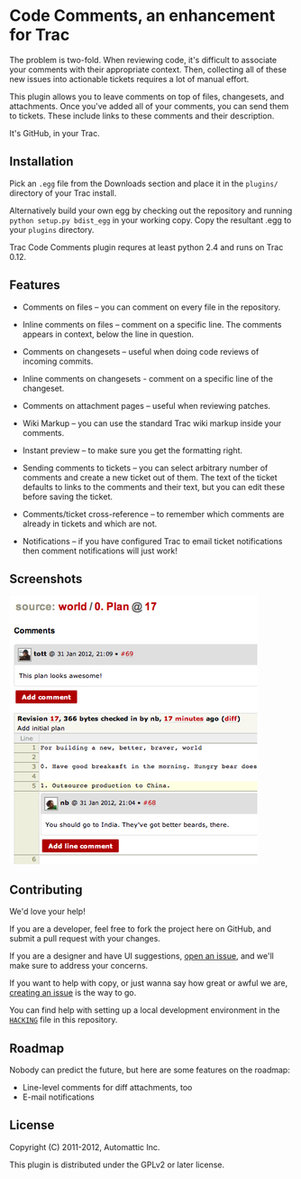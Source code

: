 Code Comments, an enhancement for Trac
=====================================

The problem is two-fold. When reviewing code, it's difficult to
associate your comments with their appropriate context. Then,
collecting all of these new issues into actionable tickets requires
a lot of manual effort.

This plugin allows you to leave comments on top of files, changesets, and
attachments. Once you've added all of your comments, you can send them to
tickets. These include links to these comments and their description.

It's GitHub, in your Trac.

Installation
------------

Pick an `.egg` file from the Downloads section and place it in the `plugins/`
directory of your Trac install.

Alternatively build your own egg by checking out the repository and running
`python setup.py bdist_egg` in your working copy. Copy the resultant .egg to
your `plugins` directory.

Trac Code Comments plugin requres at least python 2.4 and runs on Trac 0.12.

Features
--------

* Comments on files – you can comment on every file in the repository.

* Inline comments on files – comment on a specific line. The comments appears
in context, below the line in question.

* Comments on changesets – useful when doing code reviews of incoming commits.

* Inline comments on changesets - comment on a specific line of the changeset.

* Comments on attachment pages – useful when reviewing patches.

* Wiki Markup – you can use the standard Trac wiki markup inside your
comments.

* Instant preview – to make sure you get the formatting right.

* Sending comments to tickets – you can select arbitrary number of comments
and create a new ticket out of them. The text of the ticket defaults to links
to the comments and their text, but you can edit these before saving the
ticket.

* Comments/ticket cross-reference – to remember which comments are already in
tickets and which are not.

* Notifications – if you have configured Trac to email ticket notifications
then comment notifications will just work!

Screenshots
-----------

![Inline comment screenshot](https://github.com/Automattic/trac-code-comments-plugin/raw/master/screenshots/0.png)

Contributing
------------

We'd love your help!

If you are a developer, feel free to fork the project here on GitHub, and
submit a pull request with your changes.

If you are a designer and have UI suggestions, [open an issue](https://github.com/Automattic/trac-code-comments-plugin/issues), and we'll make sure to address your concerns.

If you want to help with copy, or just wanna say how great or awful we are,
[creating an issue](https://github.com/Automattic/trac-code-comments-plugin/issues) is the way to go.

You can find help with setting up a local development environment in the [`HACKING`](https://github.com/Automattic/trac-code-comments-plugin/blob/master/HACKING) file in this repository.

Roadmap
-------

Nobody can predict the future, but here are some features on the roadmap:

* Line-level comments for diff attachments, too
* E-mail notifications

License
-------
Copyright (C) 2011-2012, Automattic Inc.

This plugin is distributed under the GPLv2 or later license.
